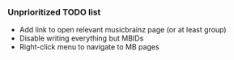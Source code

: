 ### Unprioritized TODO list

 * Add link to open relevant musicbrainz page (or at least group)
 * Disable writing everything but MBIDs
 * Right-click menu to navigate to MB pages